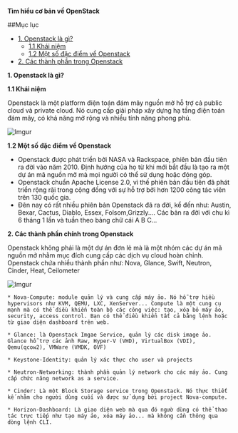 **Tìm hiểu cơ bản về OpenStack**

##Mục lục

* [1. Openstack là gì?](#1)
    * [1.1 Khái niệm](#1.1)
    * [1.2 Một số đặc điểm về Openstack](#1.2)
* [2. Các thành phần trong Openstack](#2)



<a name="1"></a>
**1. Openstack là gì?**

<a name="1.1"></a>

**1.1 Khái niệm**

Openstack là một platform điện toán đám mây nguồn mở hỗ trợ cả public cloud và private cloud. Nó cung cấp giải pháp xây dựng hạ tầng điện toán đám mây, có khả năng mở rộng và nhiều tính năng phong phú.

![Imgur](https://i.imgur.com/vWbSoOb.png)

<a name="1.2"></a>

**1.2 Một số đặc điểm về Openstack**

- Openstack được phát triển bởi NASA và Rackspace, phiên bản đầu tiên ra đời vào năm 2010. Định hướng của họ từ khi mới bắt đầu là tạo ra một dự án mã nguồn mở mà mọi người có thể sử dụng hoặc đóng góp.
- Openstack chuẩn Apache License 2.0, vì thế phiên bản đầu tiên đã phát triển rộng rãi trong cộng đồng với sự hỗ trợ bởi hơn 1200 công tác viên trên 130 quốc gia.
- Đên nay có rất nhiều phiên bản Openstack đã ra đời, kể đến như: Austin, Bexar, Cactus, Diablo, Essex, Folsom,Grizzly.... Các bản ra đời với chu kì 6 tháng 1 lần và tuần theo bảng chữ cái A B C...


<a name="2"></a>

**2. Các thành phần chính trong Openstack**

Openstack không phải là một dự án đơn lẻ mà là một nhóm các dự án mã nguồn mở nhằm mục đích cung cấp các dịch vụ cloud hoàn chỉnh. Openstack chứa nhiều thành phần như: Nova, Glance, Swift, Neutron, Cinder, Heat, Ceilometer

![Imgur](https://i.imgur.com/CXv81p5.png)

    * Nova-Compute: module quản lý và cung cấp máy ảo. Nó hỗ trợ hiều hypervisors như KVM, QEMU, LXC, XenServer... Compute là một cung cụ mạnh mà có thể điều khiển toàn bộ các công việc: tạo, xóa bỏ máy ảo, security, access control. Bạn có thể điều khiển tất cả bằng lệnh hoặc từ giao diện dashboard trên web.

    * Glance: là Openstack Imgae Service, quản lý các disk image ảo. Glance hỗ trợ các ảnh Raw, Hyper-V (VHD), VirtualBox (VDI), Qemu(qcow2), VMWare (VMDK, OVF)
    
    * Keystone-Identity: quản lý xác thực cho user và projects

    * Neutron-Networking: thành phần quản lý network cho các máy ảo. Cung cấp chức năng network as a service.

    * Cinder: Là một Block Storage service trong Openstack. Nó thực thiết kế nhằm cho người dùng cuối và được sử dụng bởi project Nova-compute.

    * Horizon-Dashboard: Là giao diện web mà qua đó ngườ dùng có thể thao tác trực tiếp như tạo máy ảo, xóa máy ảo... mà không cần thông qua dòng lệnh CLI.

